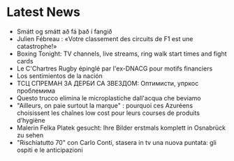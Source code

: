 # Latest News
-  Smátt og smátt að fá það í fangið
-  Julien Fébreau : «Votre classement des circuits de F1 est une catastrophe!»
-  Boxing Tonight: TV channels, live streams, ring walk start times and fight cards
-  Le C'Chartres Rugby épinglé par l'ex-DNACG pour motifs financiers
-  Los sentimientos de la nación
-  ТСЦ СПРЕМАН ЗА ДЕРБИ СА ЗВЕЗДОМ: Оптимисти, упркос проблемима
-  Questo trucco elimina le microplastiche dall'acqua che beviamo
-  "Ailleurs, on paie surtout la marque" : pourquoi ces Azuréens choisissent les chaînes low cost pour leurs courses de produits d’hygiène
-  Malerin Felka Platek gesucht: Ihre Bilder erstmals komplett in Osnabrück zu sehen
-  "Rischiatutto 70" con Carlo Conti, stasera in tv una nuova puntata: gli ospiti e le anticipazioni
